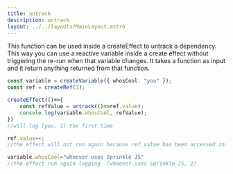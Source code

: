 ```yaml
---
title: untrack
description: untrack
layout: ../../layouts/MainLayout.astro
---
```


This function can be used inside a createEffect to untrack a dependency. This way you can use a reactive variable inside a create effect without triggering the re-run when that variable changes. It takes a function as input and it return anything returned from that function.

```typescript
const variable = createVariable({ whosCool: "you" });
const ref = createRef(1);

createEffect(()=>{
    const refValue = untrack(()=>ref.value);
    console.log(variable.whosCool, refValue);
}) 
//will log (you, 1) the first time

ref.value++;
//the effect will not run again because ref.value has been accessed inside the untrack

variable.whosCool="whoever uses Sprinkle JS"
//the effect run again logging  (whoever uses Sprinkle JS, 2)

```


